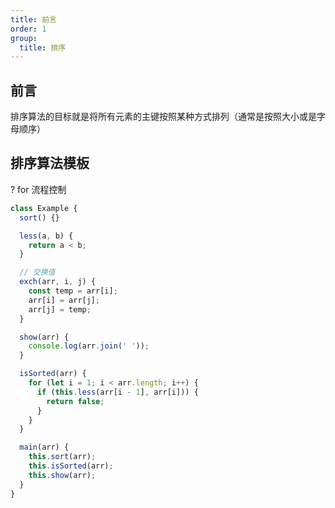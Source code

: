 ```yaml
---
title: 前言
order: 1
group:
  title: 排序
---
```


## 前言

排序算法的目标就是将所有元素的主键按照某种方式排列（通常是按照大小或是字母顺序）

## 排序算法模板

? for 流程控制

```js
class Example {
  sort() {}

  less(a, b) {
    return a < b;
  }

  // 交换值
  exch(arr, i, j) {
    const temp = arr[i];
    arr[i] = arr[j];
    arr[j] = temp;
  }

  show(arr) {
    console.log(arr.join(' '));
  }

  isSorted(arr) {
    for (let i = 1; i < arr.length; i++) {
      if (this.less(arr[i - 1], arr[i])) {
        return false;
      }
    }
  }

  main(arr) {
    this.sort(arr);
    this.isSorted(arr);
    this.show(arr);
  }
}
```
